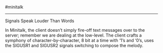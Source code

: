 #minitalk
___________
Signals Speak Louder Than Words

In Minitalk, the client doesn’t simply fire-off text messages over to the server; remember we are dealing at the low-level. The client crafts a symphony of character-by-character, 8 bit at a time with ‘1’s and ‘0’s, uses the SIGUSR1 and SIGUSR2 signals switching to compose the melody.
